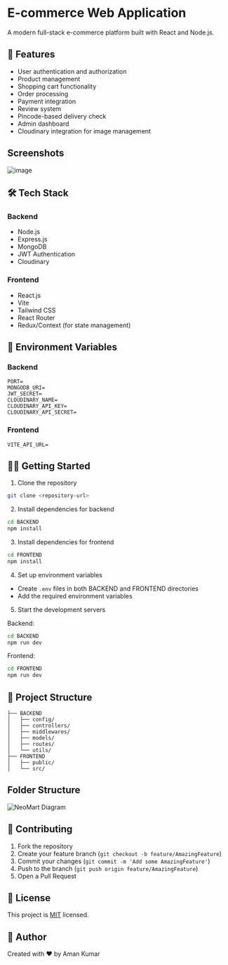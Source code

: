 # E-commerce Web Application

A modern full-stack e-commerce platform built with React and Node.js.

## 🚀 Features

- User authentication and authorization
- Product management
- Shopping cart functionality
- Order processing
- Payment integration
- Review system
- Pincode-based delivery check
- Admin dashboard
- Cloudinary integration for image management

## Screenshots

![image](https://github.com/user-attachments/assets/e53f3408-3647-4144-ade9-ad86bfec0486)



## 🛠️ Tech Stack

### Backend

- Node.js
- Express.js
- MongoDB
- JWT Authentication
- Cloudinary

### Frontend

- React.js
- Vite
- Tailwind CSS
- React Router
- Redux/Context (for state management)

## 📝 Environment Variables

### Backend

```env
PORT=
MONGODB_URI=
JWT_SECRET=
CLOUDINARY_NAME=
CLOUDINARY_API_KEY=
CLOUDINARY_API_SECRET=
```

### Frontend

```env
VITE_API_URL=
```

## 🏃‍♂️ Getting Started

1. Clone the repository

```bash
git clone <repository-url>
```

2. Install dependencies for backend

```bash
cd BACKEND
npm install
```

3. Install dependencies for frontend

```bash
cd FRONTEND
npm install
```

4. Set up environment variables

- Create `.env` files in both BACKEND and FRONTEND directories
- Add the required environment variables

5. Start the development servers

Backend:

```bash
cd BACKEND
npm run dev
```

Frontend:

```bash
cd FRONTEND
npm run dev
```

## 📁 Project Structure

```
├── BACKEND
│   ├── config/
│   ├── controllers/
│   ├── middlewares/
│   ├── models/
│   ├── routes/
│   └── utils/
├── FRONTEND
│   ├── public/
│   └── src/
```

## Folder Structure

![NeoMart Diagram](https://github.com/user-attachments/assets/f26b0a80-ab2a-49f0-88c4-f7e39e81baba)


## 🤝 Contributing

1. Fork the repository
2. Create your feature branch (`git checkout -b feature/AmazingFeature`)
3. Commit your changes (`git commit -m 'Add some AmazingFeature'`)
4. Push to the branch (`git push origin feature/AmazingFeature`)
5. Open a Pull Request

## 📝 License

This project is [MIT](LICENSE) licensed.

## 👤 Author

Created with ❤️ by Aman Kumar
